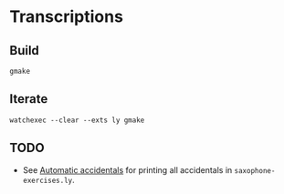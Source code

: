 # Transcriptions

## Build

```fish
gmake
```

## Iterate

```fish
watchexec --clear --exts ly gmake
```

## TODO

* See [Automatic accidentals](http://lilypond.org/doc/v2.18/Documentation/notation/displaying-pitches#automatic-accidentals)
  for printing all accidentals in `saxophone-exercises.ly`.
